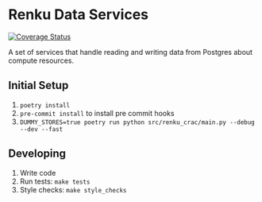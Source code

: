 # Renku Data Services

[![Coverage Status](https://coveralls.io/repos/github/SwissDataScienceCenter/renku-data-services/badge.svg?branch=main)](https://coveralls.io/github/SwissDataScienceCenter/renku-data-services?branch=main)

A set of services that handle reading and writing data from Postgres about compute resources.

## Initial Setup

1. `poetry install`
2. `pre-commit install` to install pre commit hooks
3. `DUMMY_STORES=true poetry run python src/renku_crac/main.py --debug --dev --fast`

## Developing

1. Write code
2. Run tests: `make tests`
3. Style checks: `make style_checks`
